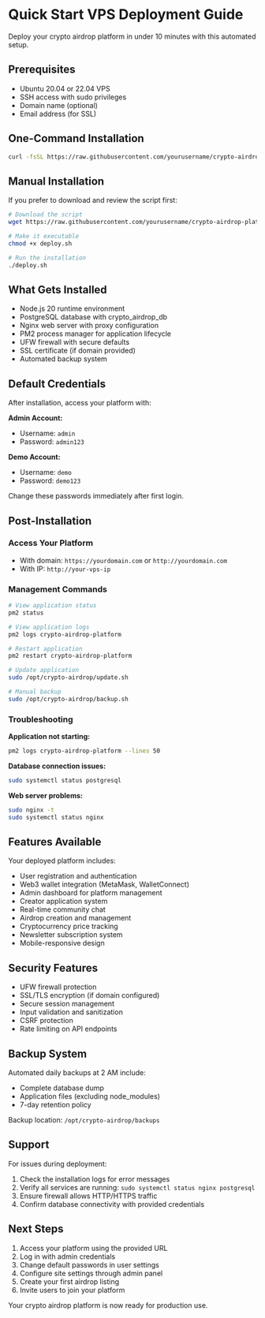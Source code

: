 # Quick Start VPS Deployment Guide

Deploy your crypto airdrop platform in under 10 minutes with this automated setup.

## Prerequisites

- Ubuntu 20.04 or 22.04 VPS
- SSH access with sudo privileges
- Domain name (optional)
- Email address (for SSL)

## One-Command Installation

```bash
curl -fsSL https://raw.githubusercontent.com/yourusername/crypto-airdrop-platform/main/deploy.sh | bash
```

## Manual Installation

If you prefer to download and review the script first:

```bash
# Download the script
wget https://raw.githubusercontent.com/yourusername/crypto-airdrop-platform/main/deploy.sh

# Make it executable
chmod +x deploy.sh

# Run the installation
./deploy.sh
```

## What Gets Installed

- Node.js 20 runtime environment
- PostgreSQL database with crypto_airdrop_db
- Nginx web server with proxy configuration
- PM2 process manager for application lifecycle
- UFW firewall with secure defaults
- SSL certificate (if domain provided)
- Automated backup system

## Default Credentials

After installation, access your platform with:

**Admin Account:**
- Username: `admin`
- Password: `admin123`

**Demo Account:**
- Username: `demo`
- Password: `demo123`

Change these passwords immediately after first login.

## Post-Installation

### Access Your Platform
- With domain: `https://yourdomain.com` or `http://yourdomain.com`
- With IP: `http://your-vps-ip`

### Management Commands
```bash
# View application status
pm2 status

# View application logs
pm2 logs crypto-airdrop-platform

# Restart application
pm2 restart crypto-airdrop-platform

# Update application
sudo /opt/crypto-airdrop/update.sh

# Manual backup
sudo /opt/crypto-airdrop/backup.sh
```

### Troubleshooting

**Application not starting:**
```bash
pm2 logs crypto-airdrop-platform --lines 50
```

**Database connection issues:**
```bash
sudo systemctl status postgresql
```

**Web server problems:**
```bash
sudo nginx -t
sudo systemctl status nginx
```

## Features Available

Your deployed platform includes:

- User registration and authentication
- Web3 wallet integration (MetaMask, WalletConnect)
- Admin dashboard for platform management
- Creator application system
- Real-time community chat
- Airdrop creation and management
- Cryptocurrency price tracking
- Newsletter subscription system
- Mobile-responsive design

## Security Features

- UFW firewall protection
- SSL/TLS encryption (if domain configured)
- Secure session management
- Input validation and sanitization
- CSRF protection
- Rate limiting on API endpoints

## Backup System

Automated daily backups at 2 AM include:
- Complete database dump
- Application files (excluding node_modules)
- 7-day retention policy

Backup location: `/opt/crypto-airdrop/backups`

## Support

For issues during deployment:
1. Check the installation logs for error messages
2. Verify all services are running: `sudo systemctl status nginx postgresql`
3. Ensure firewall allows HTTP/HTTPS traffic
4. Confirm database connectivity with provided credentials

## Next Steps

1. Access your platform using the provided URL
2. Log in with admin credentials
3. Change default passwords in user settings
4. Configure site settings through admin panel
5. Create your first airdrop listing
6. Invite users to join your platform

Your crypto airdrop platform is now ready for production use.